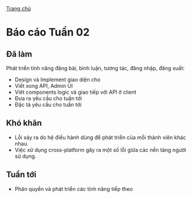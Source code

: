 [Trang chủ](/)

# Báo cáo Tuần 02

## Đã làm

Phát triển tính năng đăng bài, bình luận, tương tác, đăng nhập, đăng xuất:

- Design và Implement giao diện cho
- Viết xong API, Admin UI
- Viêt components logic và giao tiếp với API ở client
- Đưa ra yêu cầu cho tuần tới
- Đặc tả yêu cầu cho tuần tới

## Khó khăn

- Lỗi xảy ra do hệ điều hành dùng để phát triển của mỗi thành viên khác nhau.
- Việc xử dụng cross-platform gây ra một số lỗi giữa các nền tảng người sử dụng.

## Tuần tới

- Phân quyền và phát triển các tính năng tiếp theo
